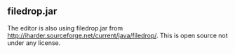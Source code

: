 ## filedrop.jar

The editor is also using filedrop.jar from <http://iharder.sourceforge.net/current/java/filedrop/>. This is open source not under any 
license.



